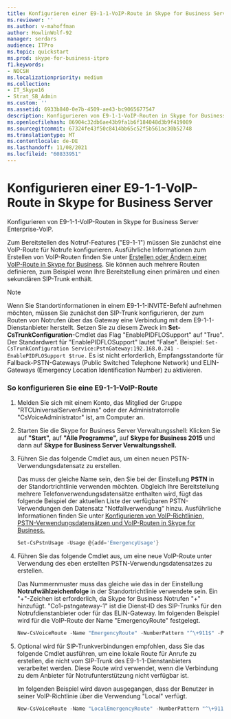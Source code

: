 ```yaml
---
title: Konfigurieren einer E9-1-1-VoIP-Route in Skype for Business Server
ms.reviewer: ''
ms.author: v-mahoffman
author: HowlinWolf-92
manager: serdars
audience: ITPro
ms.topic: quickstart
ms.prod: skype-for-business-itpro
f1.keywords:
- NOCSH
ms.localizationpriority: medium
ms.collection:
- IT_Skype16
- Strat_SB_Admin
ms.custom: ''
ms.assetid: 6933b840-0e7b-4509-ae43-bc9065677547
description: Konfigurieren von E9-1-1-VoIP-Routen in Skype for Business Server Enterprise-VoIP.
ms.openlocfilehash: 86904c32db6ae43b9fa1b6f184048d3b9f419089
ms.sourcegitcommit: 67324fe43f50c8414bb65c52f5b561ac30b52748
ms.translationtype: MT
ms.contentlocale: de-DE
ms.lasthandoff: 11/08/2021
ms.locfileid: "60833951"
---
```

# <a name="configure-an-e9-1-1-voice-route-in-skype-for-business-server"></a>Konfigurieren einer E9-1-1-VoIP-Route in Skype for Business Server
 
Konfigurieren von E9-1-1-VoIP-Routen in Skype for Business Server Enterprise-VoIP. 
  
Zum Bereitstellen des Notruf-Features ("E9-1-1") müssen Sie zunächst eine VoIP-Route für Notrufe konfigurieren. Ausführliche Informationen zum Erstellen von VoIP-Routen finden Sie unter [Erstellen oder Ändern einer VoIP-Route in Skype for Business](create-or-modify-a-voice-route.md). Sie können auch mehrere Routen definieren, zum Beispiel wenn Ihre Bereitstellung einen primären und einen sekundären SIP-Trunk enthält. 
  
> [!NOTE]
> Wenn Sie Standortinformationen in einem E9-1-1-INVITE-Befehl aufnehmen möchten, müssen Sie zunächst den SIP-Trunk konfigurieren, der zum Routen von Notrufen über das Gateway eine Verbindung mit dem E9-1-1-Dienstanbieter herstellt. Setzen Sie zu diesem Zweck im **Set-CsTrunkConfiguration**-Cmdlet das Flag "EnablePIDFLOSupport" auf "True". Der Standardwert für "EnablePIDFLOSupport" lautet "False". Beispiel: `Set-CsTrunkConfiguration Service:PstnGateway:192.168.0.241 -EnablePIDFLOSupport $true.` Es ist nicht erforderlich, Empfangsstandorte für Fallback-PSTN-Gateways (Public Switched Telephone Network) und ELIN-Gateways (Emergency Location Identification Number) zu aktivieren.
  
### <a name="to-configure-an-e9-1-1-voice-route"></a>So konfigurieren Sie eine E9-1-1-VoIP-Route

1. Melden Sie sich mit einem Konto, das Mitglied der Gruppe "RTCUniversalServerAdmins" oder der Administratorrolle "CsVoiceAdministrator" ist, am Computer an.
    
2.  Starten Sie die Skype for Business Server Verwaltungsshell: Klicken Sie auf **"Start",** auf **"Alle Programme",** auf **Skype for Business 2015** und dann auf **Skype for Business Server Verwaltungsshell.**
    
3. Führen Sie das folgende Cmdlet aus, um einen neuen PSTN-Verwendungsdatensatz zu erstellen. 
    
    Das muss der gleiche Name sein, den Sie bei der Einstellung **PSTN** in der Standortrichtlinie verwenden möchten. Obgleich Ihre Bereitstellung mehrere Telefonverwendungsdatensätze enthalten wird, fügt das folgende Beispiel der aktuellen Liste der verfügbaren PSTN-Verwendungen den Datensatz "Notfallverwendung" hinzu. Ausführliche Informationen finden Sie unter [Konfigurieren von VoIP-Richtlinien, PSTN-Verwendungsdatensätzen und VoIP-Routen in Skype for Business.](voice-and-pstn.md)
    
   ```powershell
   Set-CsPstnUsage -Usage @{add='EmergencyUsage'}
   ```

4. Führen Sie das folgende Cmdlet aus, um eine neue VoIP-Route unter Verwendung des eben erstellten PSTN-Verwendungsdatensatzes zu erstellen.
    
    Das Nummernmuster muss das gleiche wie das in der Einstellung **Notrufwählzeichenfolge** in der Standortrichtlinie verwendete sein. Ein "+"-Zeichen ist erforderlich, da Skype for Business Notrufen "+" hinzufügt. "Co1-pstngateway-1" ist die Dienst-ID des SIP-Trunks für den Notrufdienstanbieter oder für das ELIN-Gateway. Im folgenden Beispiel wird für die VoIP-Route der Name "EmergencyRoute" festgelegt.
    
   ```powershell
   New-CsVoiceRoute -Name "EmergencyRoute" -NumberPattern "^\+911$" -PstnUsages @{add="EmergencyUsage"} -PstnGatewayList @{add="co1-pstngateway-1"}
   ```

5. Optional wird für SIP-Trunkverbindungen empfohlen, dass Sie das folgende Cmdlet ausführen, um eine lokale Route für Anrufe zu erstellen, die nicht vom SIP-Trunk des E9-1-1-Dienstanbieters verarbeitet werden. Diese Route wird verwendet, wenn die Verbindung zu dem Anbieter für Notrufunterstützung nicht verfügbar ist. 
    
    Im folgenden Beispiel wird davon ausgegangen, dass der Benutzer in seiner VoIP-Richtlinie über die Verwendung "Local" verfügt.
    
   ```powershell
   New-CsVoiceRoute -Name "LocalEmergencyRoute" -NumberPattern "^\+911$" -PstnUsages @{add="Local"} -PstnGatewayList @{add="co1-pstngateway-2"}
   ```


